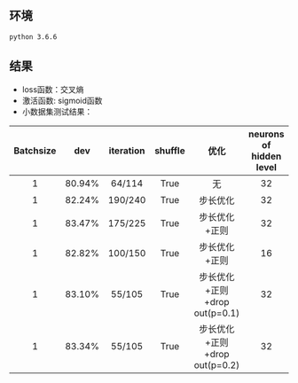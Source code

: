## 环境
  
    python 3.6.6

## 结果

  * loss函数：交叉熵
  * 激活函数: sigmoid函数
  * 小数据集测试结果：
  
  | Batchsize | dev | iteration | shuffle | 优化 | neurons of hidden level |
  | :------: | :------: | :------: | :------: | :------: | :------: |
  | 1	| 80.94% | 64/114	| True | 无 | 32 |
  | 1	| 82.24% | 190/240 |	True |  步长优化	|	32 |
  |	1	| 83.47% |	175/225	 |	True   |	步长优化+正则		|	32
  |	1	 |	82.82%   |	100/150	 |	True   |	步长优化+正则		|	16
  |	1	 |	83.10%   |	55/105	 |	True   |	步长优化+正则+drop out(p=0.1) |	32
  |	1	 |	83.34%   |	55/105	 |	True   |	步长优化+正则+drop out(p=0.2) |	32
